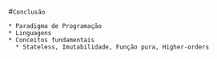 #`Conclusão`

    * Paradigma de Programação
    * Linguagens
    * Conceitos fundamentais
      * Stateless, Imutabilidade, Função pura, Higher-orders